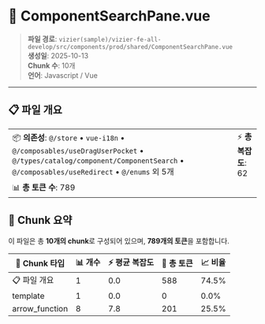 # 📄 ComponentSearchPane.vue

> **파일 경로**: `vizier(sample)/vizier-fe-all-develop/src/components/prod/shared/ComponentSearchPane.vue`  
> **생성일**: 2025-10-13  
> **Chunk 수**: 10개  
> **언어**: Javascript / Vue
---


## 📋 파일 개요

| | |
|--|--|
| 📦 **의존성**: `@/store` • `vue-i18n` • `@/composables/useDragUserPocket` • `@/types/catalog/component/ComponentSearch` • `@/composables/useRedirect` • `@/enums` 외 5개 | ⚡ **총 복잡도**: 62 |
| 📊 **총 토큰 수**: 789 |  |






## 🧩 Chunk 요약

이 파일은 총 **10개의 chunk**로 구성되어 있으며, **789개의 토큰**을 포함합니다.

| 🧩 Chunk 타입 | 📊 개수 | ⚡ 평균 복잡도 | 📝 총 토큰 | 📈 비율 |
|---------------|--------|-------------|----------|--------|
| 📋 파일 개요 | 1 | 0.0 | 588 | 74.5% |
| template | 1 | 0.0 | 0 | 0.0% |
| arrow_function | 8 | 7.8 | 201 | 25.5% |

